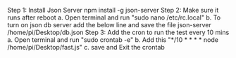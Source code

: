Step 1: Install Json Server
  npm install -g json-server
Step 2: Make sure it runs after reboot
  a. Open terminal and run  "sudo nano /etc/rc.local"
  b. To turn on json db server add the below line and save the file
      json-server /home/pi/Desktop/db.json
Step 3: Add the cron to run the test every 10 mins
  a. Open terminal and run  "sudo crontab -e"
  b. Add  this "*/10 * * * * node /home/pi/Desktop/fast.js"
  c. save and Exit the crontab
